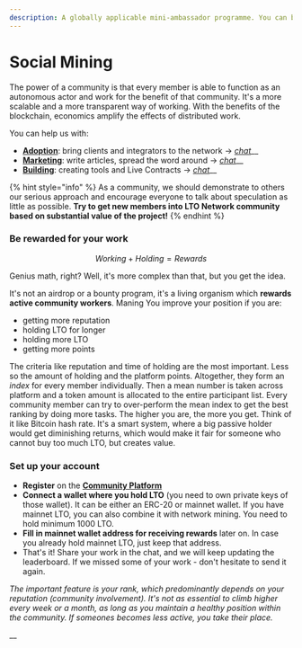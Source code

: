 ```yaml
---
description: A globally applicable mini-ambassador programme. You can become one too!
---
```


# Social Mining

The power of a community is that every member is able to function as an autonomous actor and work for the benefit of that community. It's a more scalable and a more transparent way of working. With the benefits of the blockchain, economics amplify the effects of distributed work. 

You can help us with:

* [**Adoption**](business-team.md): bring clients and integrators to the network -&gt; [_chat_](https://t.me/joinchat/FmJTy0n6vjOFHWk9qHoZmw)\_\_
* [**Marketing**](marketing-team.md): write articles, spread the word around -&gt; [_chat_](https://t.me/joinchat/FmJTyxctTSOXRQKNechIKQ)\_\_
* [**Building**](tech-team.md): creating tools and Live Contracts -&gt; [_chat_](https://t.me/joinchat/BrVdbEUBdYOXu4N8mY9wEQ)\_\_

{% hint style="info" %}
As a community, we should demonstrate to others our serious approach and encourage everyone to talk about speculation as little as possible. **Try to get new members into LTO Network community based on substantial value of the project!**
{% endhint %}

### Be rewarded for your work

$$
Working + Holding = Rewards
$$

Genius math, right? Well, it's more complex than that, but you get the idea. 

It's not an airdrop or a bounty program, it's a living organism which **rewards active community workers**. Maning You improve your position if you are:

* getting more reputation
* holding LTO for longer 
* holding more LTO
* getting more points

The criteria like reputation and time of holding are the most important. Less so the amount of holding and the platform points. Altogether, they form an _index_ for every member individually. Then a mean number is taken across platform and a token amount is allocated to the entire participant list. Every community member can try to over-perform the mean index to get the best ranking by doing more tasks. The higher you are, the more you get. Think of it like Bitcoin hash rate. It's a smart system, where a big passive holder would get diminishing returns, which would make it fair for someone who cannot buy too much LTO, but creates value.

### Set up your account

* **Register** on the [**Community Platform**](https://community.lto.network/) 
* **Connect a wallet where you hold LTO** \(you need to own private keys of those wallet\). It can be either an ERC-20 or mainnet wallet. If you have mainnet LTO, you can also combine it with network mining. You need to hold minimum 1000 LTO.
* **Fill in mainnet wallet address for receiving rewards** later on. In case you already hold mainnet LTO, just keep that address.
* That's it! Share your work in the chat, and we will keep updating the leaderboard. If we missed some of your work - don't hesitate to send it again.

_The important feature is your rank, which predominantly depends on your reputation \(community involvement\). It's not as essential to climb higher every week or a month, as long as you maintain a healthy position within the community. If someones becomes less active, you take their place._

\_\_

